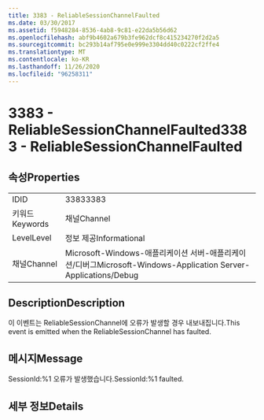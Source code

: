 ```yaml
---
title: 3383 - ReliableSessionChannelFaulted
ms.date: 03/30/2017
ms.assetid: f5948284-8536-4ab8-9c81-e22da5b56d62
ms.openlocfilehash: abf9b4602a679b3fe962dcf8c415234270f2d2a5
ms.sourcegitcommit: bc293b14af795e0e999e3304dd40c0222cf2ffe4
ms.translationtype: MT
ms.contentlocale: ko-KR
ms.lasthandoff: 11/26/2020
ms.locfileid: "96258311"
---
```

# <a name="3383---reliablesessionchannelfaulted"></a><span data-ttu-id="e7d52-102">3383 - ReliableSessionChannelFaulted</span><span class="sxs-lookup"><span data-stu-id="e7d52-102">3383 - ReliableSessionChannelFaulted</span></span>

## <a name="properties"></a><span data-ttu-id="e7d52-103">속성</span><span class="sxs-lookup"><span data-stu-id="e7d52-103">Properties</span></span>  
  
|||  
|-|-|  
|<span data-ttu-id="e7d52-104">ID</span><span class="sxs-lookup"><span data-stu-id="e7d52-104">ID</span></span>|<span data-ttu-id="e7d52-105">3383</span><span class="sxs-lookup"><span data-stu-id="e7d52-105">3383</span></span>|  
|<span data-ttu-id="e7d52-106">키워드</span><span class="sxs-lookup"><span data-stu-id="e7d52-106">Keywords</span></span>|<span data-ttu-id="e7d52-107">채널</span><span class="sxs-lookup"><span data-stu-id="e7d52-107">Channel</span></span>|  
|<span data-ttu-id="e7d52-108">Level</span><span class="sxs-lookup"><span data-stu-id="e7d52-108">Level</span></span>|<span data-ttu-id="e7d52-109">정보 제공</span><span class="sxs-lookup"><span data-stu-id="e7d52-109">Informational</span></span>|  
|<span data-ttu-id="e7d52-110">채널</span><span class="sxs-lookup"><span data-stu-id="e7d52-110">Channel</span></span>|<span data-ttu-id="e7d52-111">Microsoft-Windows-애플리케이션 서버-애플리케이션/디버그</span><span class="sxs-lookup"><span data-stu-id="e7d52-111">Microsoft-Windows-Application Server-Applications/Debug</span></span>|  
  
## <a name="description"></a><span data-ttu-id="e7d52-112">Description</span><span class="sxs-lookup"><span data-stu-id="e7d52-112">Description</span></span>  

 <span data-ttu-id="e7d52-113">이 이벤트는 ReliableSessionChannel에 오류가 발생할 경우 내보내집니다.</span><span class="sxs-lookup"><span data-stu-id="e7d52-113">This event is emitted when the ReliableSessionChannel has faulted.</span></span>  
  
## <a name="message"></a><span data-ttu-id="e7d52-114">메시지</span><span class="sxs-lookup"><span data-stu-id="e7d52-114">Message</span></span>  

 <span data-ttu-id="e7d52-115">SessionId:%1 오류가 발생했습니다.</span><span class="sxs-lookup"><span data-stu-id="e7d52-115">SessionId:%1 faulted.</span></span>  
  
## <a name="details"></a><span data-ttu-id="e7d52-116">세부 정보</span><span class="sxs-lookup"><span data-stu-id="e7d52-116">Details</span></span>

